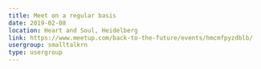 ```yaml
---
title: Meet on a regular basis
date: 2019-02-08
location: Heart and Soul, Heidelberg
link: https://www.meetup.com/back-to-the-future/events/hmcmfpyzdblb/
usergroup: smalltalkrn
type: usergroup
---
```

